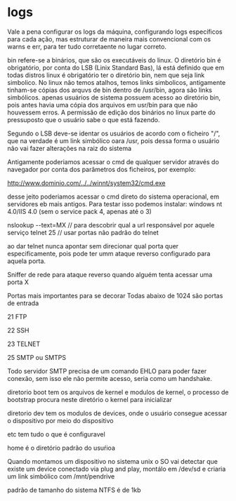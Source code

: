# logs

Vale a pena configurar os logs da máquina, configurando logs específicos para cada ação, mas estruturar de maneira mais convencional com os warns e err, para ter tudo corretaente no lugar correto.

bin refere-se a binários, que são os executáveis do linux. O diretório bin é obrigatório, por conta do LSB (Linix Standard Bas), lá está definido que em todas distros linux é obrigatório ter o diretório bin, nem que seja link simbolico. No linux não temos atalhos, temos links simbolicos, antigamente tinham-se cópias dos arquvs de bin dentro de /usr/bin, agora são links simbólicos. apenas usuários de sistema possuem acesso ao diretório bin, pois antes havia uma cópia dos arquivos em usr/bin para que não houvessem erros. A permissão de edição dos binários no linux parte do pressuposto que o usuário sabe o que está fazendo.

Segundo o LSB deve-se identar os usuários de acordo com o ficheiro "/", que na verdade é um link simbólico oara /usr, pois dessa forma o usuário não vai fazer alterações na raiz do sistema

Antigamente poderiamos acessar o cmd de qualquer servidor através do navegador por conta dos parâmetros dos ficheiros, por exemplo:

http://www.dominio.com/../../winnt/system32/cmd.exe

desse jeito poderiamos acessar o cmd direto do sistema operacional, em servidores eb mais antigos. Para testar isso podemos instalar: windows nt 4.0/IIS 4.0 (sem o service pack 4, apenas até o 3)

nslookup --text=MX // para descobrir qual a url responsável por aquele serviço telnet 25 // usar portas não padrão do telnet

ao dar telnet nunca apontar sem direcionar qual porta quer especificamente, pois pode ter umm ataque reverso configurado para aquela porta.

Sniffer de rede para ataque reverso quando alguém tenta acessar uma porta X

Portas mais importantes para se decorar Todas abaixo de 1024 são portas de entrada

21 FTP&#x20;

22 SSH&#x20;

23 TELNET&#x20;

25 SMTP ou SMTPS

Todo servidor SMTP precisa de um comando EHLO para poder fazer conexão, sem isso ele não permite acesso, seria como um handshake.

diretorio boot tem os arquivos de kernel e modulos de kernel, o processo de bootstrap procura neste diretório o kernel para inicializar

diretorio dev tem os modulos de devices, onde o usuário consegue acessar o dispositivo por meio do dispositivo

etc tem tudo o que é configuravel

home é o diretório padrão do usuŕioa

Quando montamos um dispositivo no sistema unix o SO vai detectar que existe um device conectado via plug and play, montálo em /dev/sd e criaria um link simbólico com /mnt/pendrive



padrão de tamanho do sistema NTFS é de 1kb
